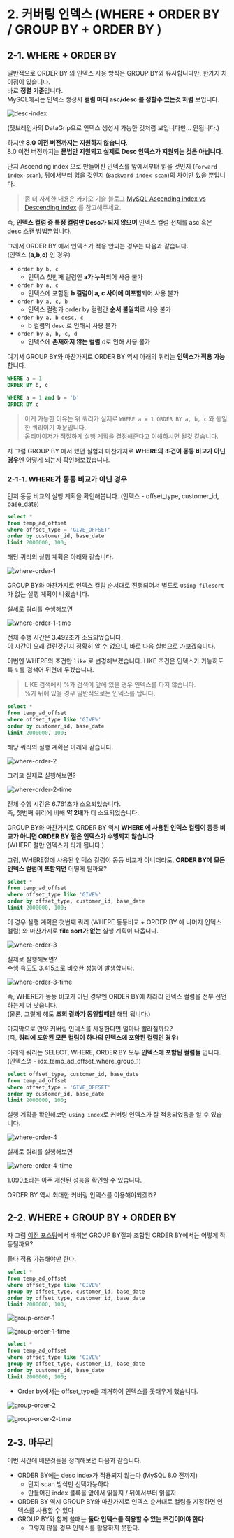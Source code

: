 # 2. 커버링 인덱스 (WHERE + ORDER BY / GROUP BY + ORDER BY )

## 2-1. WHERE + ORDER BY

일반적으로 ORDER BY 의 인덱스 사용 방식은 GROUP BY와 유사합니다만, 한가지 차이점이 있습니다.  
바로 **정렬 기준**입니다.  
MySQL에서는 인덱스 생성시 **컬럼 마다 asc/desc 를 정할수 있는것 처럼** 보입니다.  

![desc-index](./images/desc-index.png)

(젯브레인사의 DataGrip으로 인덱스 생성시 가능한 것처럼 보입니다만... 안됩니다.)  
  
하지만 **8.0 이전 버전까지는 지원하지 않습니다**.  
8.0 이전 버전까지는 **문법만 지원되고 실제로 Desc 인덱스가 지원되는 것은 아닙니다**.  
  
단지 Ascending index 으로 만들어진 인덱스를 앞에서부터 읽을 것인지 (```Forward index scan```), 뒤에서부터 읽을 것인지 (```Backward index scan```)의 차이만 있을 뿐입니다.  

> 좀 더 자세한 내용은 카카오 기술 블로그 [MySQL Ascending index vs Descending index](https://tech.kakao.com/2018/06/19/mysql-ascending-index-vs-descending-index/) 를 참고해주세요.

즉, **인덱스 컬럼 중 특정 컬럼만 Desc가 되지 않으며** 인덱스 컬럼 전체를 asc 혹은 desc 스캔 방법뿐입니다.  
  
그래서 ORDER BY 에서 인덱스가 적용 안되는 경우는 다음과 같습니다.  
(인덱스 **(a,b,c)** 인 경우)

* ```order by b, c```
  * 인덱스 첫번째 컬럼인 **a가 누락**되어 사용 불가
* ```order by a, c```
  * 인덱스에 포함된 **b 컬럼이 a, c 사이에 미포함**되어 사용 불가
* ```order by a, c, b```
  * 인덱스 컬럼과 order by 컬럼간 **순서 불일치**로 사용 불가
* ```order by a, b desc, c```
  * b 컬럼의 ```desc``` 로 인해서 사용 불가
* ```order by a, b, c, d```
  * 인덱스에 **존재하지 않는 컬럼** d로 인해 사용 불가

여기서 GROUP BY와 마찬가지로 ORDER BY 역시 아래의 쿼리는 **인덱스가 적용 가능**합니다.

```sql
WHERE a = 1 
ORDER BY b, c

WHERE a = 1 and b = 'b'
ORDER BY c
```

> 이게 가능한 이유는 위 쿼리가 실제로 ```WHERE a = 1 ORDER BY a, b, c``` 와 동일한 쿼리이기 때문입니다.  
> 옵티마이저가 적절하게 실행 계획을 결정해준다고 이해하시면 될것 같습니다.

자 그럼 GROUP BY 에서 했던 실험과 마찬가지로 **WHERE의 조건이 동등 비교가 아닌 경우**엔 어떻게 되는지 확인해보겠습니다.

### 2-1-1. WHERE가 동등 비교가 아닌 경우

먼저 동등 비교의 실행 계획을 확인해봅니다.
(인덱스 - offset_type, customer_id, base_date)

```sql
select *
from temp_ad_offset
where offset_type = 'GIVE_OFFSET'
order by customer_id, base_date
limit 2000000, 100;
```

해당 쿼리의 실행 계획은 아래와 같습니다.

![where-order-1](./images/where-order-1.png)

GROUP BY와 마찬가지로 인덱스 컬럼 순서대로 진행되어서 별도로 ```Using filesort``` 가 없는 실행 계획이 나왔습니다.  
  
실제로 쿼리를 수행해보면

![where-order-1-time](./images/where-order-1-time.png)

전체 수행 시간은 3.492초가 소요되었습니다.  
이 시간이 오래 걸린것인지 정확히 알 수 없으니, 바로 다음 실험으로 가보겠습니다.  
  
이번엔 WHERE의 조건만 ```like``` 로 변경해보겠습니다.
LIKE 조건은 인덱스가 가능하도록 ```%``` 를 검색어 뒤편에 두겠습니다.

> LIKE 검색에서 %가 검색어 앞에 있을 경우 인덱스를 타지 않습니다.  
> %가 뒤에 있을 경우 일반적으로는 인덱스를 탑니다.

```sql
select *
from temp_ad_offset
where offset_type like 'GIVE%'
order by customer_id, base_date
limit 2000000, 100;
```

해당 쿼리의 실행 계획은 아래와 같습니다.

![where-order-2](./images/where-order-2.png)

그리고 실제로 실행해보면?

![where-order-2-time](./images/where-order-2-time.png)

전체 수행 시간은 6.761초가 소요되었습니다.  
즉, 첫번째 쿼리에 비해 **약 2배**가 더 소요되었습니다.  
  
GROUP BY와 마찬가지로 ORDER BY 역시 **WHERE 에 사용된 인덱스 컬럼이 동등 비교가 아니면 ORDER BY 절은 인덱스가 수행되지 않습니다**  
(WHERE 절만 인덱스가 타게 됩니다.)  
   
그럼, WHERE절에 사용된 인덱스 컬럼이 동등 비교가 아니더라도, **ORDER BY에 모든 인덱스 컬럼이 포함되면** 어떻게 될까요?

```sql
select *
from temp_ad_offset
where offset_type like 'GIVE%'
order by offset_type, customer_id, base_date
limit 2000000, 100;
```

이 경우 실행 계획은 첫번째 쿼리 (WHERE 동등비교 + ORDER BY 에 나머지 인덱스 컬럼) 와 마찬가지로 **file sort가 없는** 실행 계획이 나옵니다.

![where-order-3](./images/where-order-3.png)

실제로 실행해보면?  
수행 속도도 3.415초로 비슷한 성능이 발생합니다.

![where-order-3-time](./images/where-order-3-time.png)
  
즉, WHERE가 동등 비교가 아닌 경우엔 ORDER BY에 차라리 인덱스 컬럼을 전부 선언하는게 더 낫습니다.  
(물론, 그렇게 해도 **조회 결과가 동일할때만** 해당 됩니다.)  
  

마지막으로 만약 커버링 인덱스를 사용한다면 얼마나 빨라질까요?  
(즉, **쿼리에 포함된 모든 컬럼이 하나의 인덱스에 포함된 컬럼인 경우**)  
  
아래의 쿼리는 SELECT, WHERE, ORDER BY 모두 **인덱스에 포함된 컬럼들** 입니다.  
(인덱스명 - idx_temp_ad_offset_where_group_1)  

```sql
select offset_type, customer_id, base_date
from temp_ad_offset
where offset_type = 'GIVE_OFFSET'
order by customer_id, base_date
limit 2000000, 100;
```

실행 계획을 확인해보면 ```using index```로 커버링 인덱스가 잘 적용되었음을 알 수 있습니다.  

![where-order-4](./images/where-order-4.png)

실제로 쿼리를 실행해보면

![where-order-4-time](./images/where-order-4-time.png)

1.090초라는 아주 개선된 성능을 확인할 수 있습니다.  
  
ORDER BY 역시 최대한 커버링 인덱스를 이용해야되겠죠?

## 2-2. WHERE + GROUP BY + ORDER BY

자 그럼 [이전 포스팅](https://jojoldu.tistory.com/476)에서 배워본 GROUP BY절과 조합된 ORDER BY에서는 어떻게 작동될까요?  
  
둘다 적용 가능해야만 한다.

```sql
select *
from temp_ad_offset
where offset_type like 'GIVE%'
group by offset_type, customer_id, base_date
order by offset_type, customer_id, base_date
limit 2000000, 100;
```

![group-order-1](./images/group-order-1.png)

![group-order-1-time](./images/group-order-1-time.png)

```sql
select *
from temp_ad_offset
where offset_type like 'GIVE%'
group by offset_type, customer_id, base_date
order by customer_id, base_date
limit 2000000, 100;
```

* Order by에서는 offset_type을 제거하여 인덱스를 못태우게 했습니다.


![group-order-2](./images/group-order-2.png)

![group-order-2-time](./images/group-order-2-time.png)

## 2-3. 마무리

이번 시간에 배운것들을 정리해보면 다음과 같습니다.

* ORDER BY에는 desc index가 적용되지 않는다 (MySQL 8.0 전까지)
  * 단지 scan 방식만 선택가능하다
  * 만들어진 index 블록을 앞에서 읽을지 / 뒤에서부터 읽을지
* ORDER BY 역시 GROUP BY와 마찬가지로 인덱스 순서대로 컬럼을 지정하면 인덱스를 사용할 수 있다
* GROUP BY와 함께 쓸때는 **둘다 인덱스를 적용할 수 있는 조건이어야 한다**
  * 그렇지 않을 경우 인덱스를 활용하지 못한다.